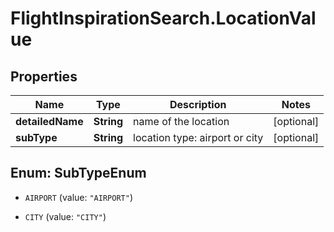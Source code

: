 # FlightInspirationSearch.LocationValue

## Properties

Name | Type | Description | Notes
------------ | ------------- | ------------- | -------------
**detailedName** | **String** | name of the location | [optional] 
**subType** | **String** | location type: airport or city | [optional] 



## Enum: SubTypeEnum


* `AIRPORT` (value: `"AIRPORT"`)

* `CITY` (value: `"CITY"`)




